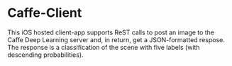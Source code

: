 # Caffe-Client
This iOS hosted client-app supports ReST calls to post an image to the Caffe Deep Learning server and, in return, get a JSON-formatted respose. 
The response is a classification of the scene with five labels (with descending probabilities). 
